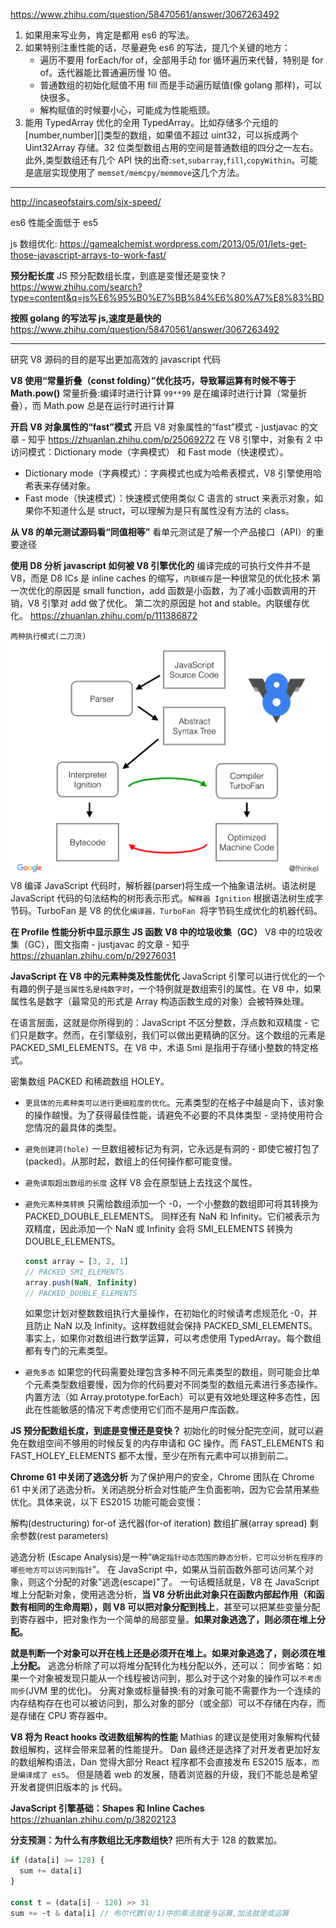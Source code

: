 https://www.zhihu.com/question/58470561/answer/3067263492

1. 如果用来写业务，肯定是都用 es6 的写法。
2. 如果特别注重性能的话，尽量避免 es6 的写法，提几个关键的地方：
   - 遍历不要用 forEach/for of，全部用手动 for 循环遍历来代替，特别是 for of。迭代器能比普通遍历慢 10 倍。
   - 普通数组的初始化赋值不用 fill 而是手动遍历赋值(像 golang 那样)，可以快很多。
   - 解构赋值的时候要小心，可能成为性能瓶颈。
3. 能用 TypedArray 优化的全用 TypedArray。比如存储多个元组的[number,number][]类型的数组，如果值不超过 uint32，可以拆成两个 Uint32Array 存储。32 位类型数组占用的空间是普通数组的四分之一左右。此外,类型数组还有几个 API 快的出奇:`set`,`subarray`,`fill`,`copyWithin`。可能是底层实现使用了 `memset/memcpy/memmove`这几个方法。

---

http://incaseofstairs.com/six-speed/

es6 性能全面低于 es5

js 数组优化:
https://gamealchemist.wordpress.com/2013/05/01/lets-get-those-javascript-arrays-to-work-fast/

**预分配长度**
JS 预分配数组长度，到底是变慢还是变快？
https://www.zhihu.com/search?type=content&q=js%E6%95%B0%E7%BB%84%E6%80%A7%E8%83%BD

**按照 golang 的写法写 js,速度是最快的**
https://www.zhihu.com/question/58470561/answer/3067263492

---

研究 V8 源码的目的是写出更加高效的 javascript 代码

**V8 使用“常量折叠（const folding）”优化技巧，导致幂运算有时候不等于 Math.pow()**
常量折叠:编译时进行计算
`99**99` 是在编译时进行计算（常量折叠），而 Math.pow 总是在运行时进行计算

**开启 V8 对象属性的“fast”模式**
开启 V8 对象属性的“fast”模式 - justjavac 的文章 - 知乎
https://zhuanlan.zhihu.com/p/25069272
在 V8 引擎中，对象有 2 中访问模式：Dictionary mode（字典模式） 和 Fast mode（快速模式）。

- Dictionary mode（字典模式）：字典模式也成为哈希表模式，V8 引擎使用哈希表来存储对象。
- Fast mode（快速模式）：快速模式使用类似 C 语言的 struct 来表示对象，如果你不知道什么是 struct，可以理解为是只有属性没有方法的 class。

**从 V8 的单元测试源码看“同值相等”**
看单元测试是了解一个产品接口（API）的重要途径

**使用 D8 分析 javascript 如何被 V8 引擎优化的**
编译完成的可执行文件并不是 V8，而是 D8
ICs 是 inline caches 的缩写，`内联缓存`是一种很常见的优化技术
第一次优化的原因是 small function，add 函数是小函数，为了减小函数调用的开销，V8 引擎对 add 做了优化。
第二次的原因是 hot and stable。内联缓存优化。
https://zhuanlan.zhihu.com/p/111386872

`两种执行模式(二刀流)`
![1686378024996](image/避免使用es6/1686378024996.png)
V8 编译 JavaScript 代码时，解析器(parser)将生成一个抽象语法树。语法树是 JavaScript 代码的句法结构的树形表示形式。`解释器 Ignition` 根据语法树生成字节码。TurboFan 是 V8 的优化`编译器，TurboFan `将字节码生成优化的机器代码。

**在 Profile 性能分析中显示原生 JS 函数**
**V8 中的垃圾收集（GC）**
V8 中的垃圾收集（GC），图文指南 - justjavac 的文章 - 知乎
https://zhuanlan.zhihu.com/p/29276031

**JavaScript 在 V8 中的元素种类及性能优化**
JavaScript 引擎可以进行优化的一个有趣的例子是`当属性名是纯数字时`，一个特例就是数组索引的属性。在 V8 中，如果属性名是数字（最常见的形式是 Array 构造函数生成的对象）会被特殊处理。

在语言层面，这就是你所得到的：JavaScript 不区分整数，浮点数和双精度 - 它们只是数字。然而，在引擎级别，我们可以做出更精确的区分。这个数组的元素是 PACKED_SMI_ELEMENTS。在 V8
中，术语 Smi 是指用于存储小整数的特定格式。

密集数组 PACKED 和稀疏数组 HOLEY。

- `更具体的元素种类可以进行更细粒度的优化`。元素类型的在格子中越是向下，该对象的操作越慢。为了获得最佳性能，请避免不必要的不具体类型 - 坚持使用符合您情况的最具体的类型。

- `避免创建洞(hole)`
  一旦数组被标记为有洞，它永远是有洞的 - 即使它被打包了(packed)。从那时起，数组上的任何操作都可能变慢。
- `避免读取超出数组的长度`
  这样 V8 会在原型链上去找这个属性。
- `避免元素种类转换`
  只需给数组添加一个 -0，一个小整数的数组即可将其转换为 PACKED_DOUBLE_ELEMENTS。
  同样还有 NaN 和 Infinity。它们被表示为双精度，因此添加一个 NaN 或 Infinity 会将 SMI_ELEMENTS 转换为
  DOUBLE_ELEMENTS。

  ```js
  const array = [3, 2, 1]
  // PACKED_SMI_ELEMENTS
  array.push(NaN, Infinity)
  // PACKED_DOUBLE_ELEMENTS
  ```

  如果您计划对整数数组执行大量操作，在初始化的时候请考虑规范化 -0，并且防止 NaN 以及 Infinity。这样数组就会保持 PACKED_SMI_ELEMENTS。事实上，如果你对数组进行数学运算，可以考虑使用 TypedArray。每个数组都有专门的元素类型。

- `避免多态`
  如果您的代码需要处理包含多种不同元素类型的数组，则可能会比单个元素类型数组要慢，因为你的代码要对不同类型的数组元素进行多态操作。
  内置方法（如 Array.prototype.forEach）可以更有效地处理这种多态性，因此在性能敏感的情况下考虑使用它们而不是用户库函数。

**JS 预分配数组长度，到底是变慢还是变快？**
初始化的时候分配完空间，就可以避免在数组空间不够用的时候反复的内存申请和 GC 操作。而 FAST_ELEMENTS 和 FAST_HOLEY_ELEMENTS 都不太慢，至少在所有元素中可以排到前二。

**Chrome 61 中关闭了逃逸分析**
为了保护用户的安全，Chrome 团队在 Chrome 61 中关闭了逃逸分析。关闭逃脱分析会对性能产生负面影响，因为它会禁用某些优化。具体来说，以下 ES2015 功能可能会变慢：

解构(destructuring)
for-of 迭代器(for-of iteration)
数组扩展(array spread)
剩余参数(rest parameters)

逃逸分析 (Escape Analysis)是一种“`确定指针动态范围的静态分析，它可以分析在程序的哪些地方可以访问到指针`”。
在 JavaScript 中，如果从当前函数外部可访问某个对象，则这个分配的对象"逃逸(escape)"了。
一句话概括就是，V8 在 JavaScript 堆上分配新对象，使用逃逸分析，**当 V8 分析出此对象只在函数内部起作用（和函数有相同的生命周期），则 V8 可以把对象分配到栈上**，甚至可以把某些变量分配到寄存器中，把对象作为一个简单的局部变量。**如果对象逃逸了，则必须在堆上分配。**

**就是判断一个对象可以开在栈上还是必须开在堆上。如果对象逃逸了，则必须在堆上分配。**
逃逸分析除了可以将堆分配转化为栈分配以外，还可以：
同步省略：如果一个对象被发现只能从一个线程被访问到，那么对于这个对象的操作可以`不考虑同步`(JVM 里的优化)。
分离对象或标量替换:有的对象可能不需要作为一个连续的内存结构存在也可以被访问到，那么对象的部分（或全部）可以不存储在内存，而是存储在 CPU 寄存器中。

**V8 将为 React hooks 改进数组解构的性能**
Mathias 的建议是使用对象解构代替数组解构，这样会带来显著的性能提升。
Dan 最终还是选择了对开发者更加好友的数组解构语法，Dan 觉得大部分 React 程序都不会直接发布 ES2015 版本，`而是编译成了 es5`。
但是随着 web 的发展，随着浏览器的升级，我们不能总是希望开发者提供旧版本的 js 代码。

**JavaScript 引擎基础：Shapes 和 Inline Caches**
https://zhuanlan.zhihu.com/p/38202123

**分支预测：为什么有序数组比无序数组快?**
把所有大于 128 的数累加。

```js
if (data[i] >= 128) {
  sum += data[i]
}

const t = (data[i] - 128) >> 31
sum += ~t & data[i] // 布尔代数(0/1)中的乘法就是与运算,加法就是或运算
```
